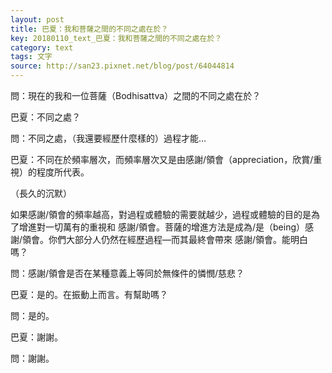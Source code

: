 ```yaml
---
layout: post
title: 巴夏：我和菩薩之間的不同之處在於？
key: 20180110_text_巴夏：我和菩薩之間的不同之處在於？
category: text
tags: 文字
source: http://san23.pixnet.net/blog/post/64044814
---
```



問：現在的我和一位菩薩（Bodhisattva）之間的不同之處在於？

巴夏：不同之處？

問：不同之處，（我還要經歷什麼樣的）過程才能…

巴夏：不同在於頻率層次，而頻率層次又是由感謝/領會（appreciation，欣賞/重視）的程度所代表。

（長久的沉默）

如果感謝/領會的頻率越高，對過程或體驗的需要就越少，過程或體驗的目的是為了增進對一切萬有的重視和 感謝/領會。菩薩的增進方法是成為/是（being）感謝/領會。你們大部分人仍然在經歷過程—而其最終會帶來 感謝/領會。能明白嗎？

問：感謝/領會是否在某種意義上等同於無條件的憐憫/慈悲？

巴夏：是的。在振動上而言。有幫助嗎？

問：是的。

巴夏：謝謝。

問：謝謝。
